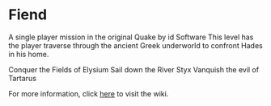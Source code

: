 # Fiend
A single player mission in the original Quake by id Software
This level has the player traverse through the ancient Greek underworld to confront Hades in his home.

Conquer the Fields of Elysium
Sail down the River Styx
Vanquish the evil of Tartarus

For more information, click [here](https://github.com/Kobakat/Fiend/wiki) to visit the wiki.
